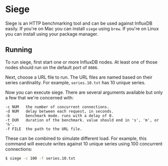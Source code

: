 Siege
=====

Siege is an HTTP benchmarking tool and can be used against InfluxDB easily.
If you're on Mac you can install `siege` using `brew`. If you're on Linux
you can install using your package manager.


## Running

To run siege, first start one or more InfluxDB nodes. At least one of those
nodes should run on the default port of `8086`.

Next, choose a URL file to run. The URL files are named based on their series
cardinality. For example, `series.10.txt` has 10 unique series.

Now you can execute siege. There are several arguments available but only 
a few that we're concerned with:

```
-c NUM   the number of concurrent connections.
-d NUM   delay between each request, in seconds.
-b       benchmark mode. runs with a delay of 0.
-t DUR   duration of the benchmark. value should end in 's', 'm', or 'h'.
-f FILE  the path to the URL file.
```

These can be combined to simulate different load. For example, this command
will execute writes against 10 unique series using 100 concurrent connections:

```sh
$ siege -c 100 -f series.10.txt
```
